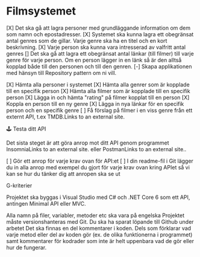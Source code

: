 ﻿# Filmsystemet

[X] Det ska gå att lagra personer med grundläggande information om dem som namn och epostadresser.
[X] Systemet ska kunna lagra ett obegränsat antal genres som de gillar. Varje genre ska ha en titel och en kort beskrivning.
[X] Varje person ska kunna vara intresserad av valfritt antal genres
[] Det ska gå att lagra ett obegränsat antal länkar (till filmer) till varje genre för varje person. Om en person lägger in en länk så är den alltså 
kopplad både till den personen och till den genren.
[-] Skapa applikationen med hänsyn till Repository pattern om ni vill. 

[X] Hämta alla personer i systemet
[X] Hämta alla genrer som är kopplade till en specifik person
[X] Hämta alla filmer som är kopplade till en specifik person
[X] Lägga in och hämta "rating" på filmer kopplat till en person
[X] Koppla en person till en ny genre
[X] Lägga in nya länkar för en specifik person och en specifik genre
[ ] Få förslag på filmer i en viss genre från ett externt API, t.ex TMDB.Links to an external site.

🕹️ Testa ditt API

Det sista steget är att göra anrop mot ditt API genom programmet InsomniaLinks to an external site. eller PostmanLinks to an external site..

[ ] Gör ett anrop för varje krav ovan för API:et
[ ] I din readme-fil i Git lägger du in alla anrop med exempel du gjort för varje krav ovan kring APIet så vi kan se hur du tänker dig att anropen ska se ut

  G-kriterier 

Projektet ska byggas i Visual Studio med C# och .NET Core 6 som ett API, antingen Minimal API eller MVC.

Alla namn på filer, variabler, metoder etc ska vara på engelska
Projektet måste versionshanteras med Git. Du ska ha sparat löpande till Github under arbetet
Det ska finnas en del kommentarer i koden. Dels som förklarar vad varje metod eller del av koden gör (ex. de olika funktionerna i programmet) samt 
kommentarer för kodrader som inte är helt uppenbara vad de gör eller hur de fungerar.